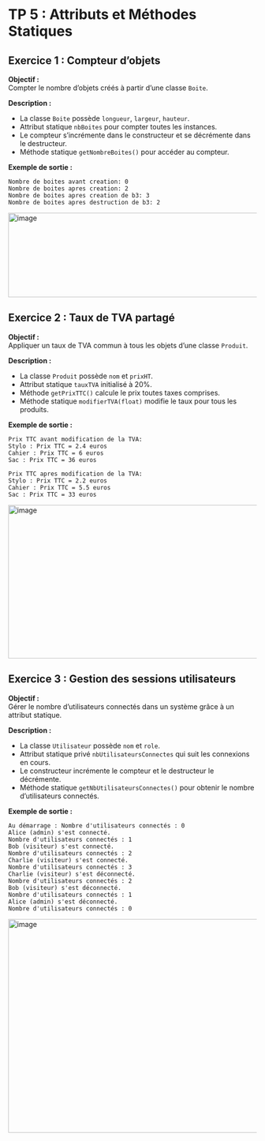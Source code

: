 # TP 5 : Attributs et Méthodes Statiques 

## Exercice 1 : Compteur d’objets

**Objectif :**  
Compter le nombre d’objets créés à partir d’une classe `Boite`.

**Description :**  
- La classe `Boite` possède `longueur`, `largeur`, `hauteur`.  
- Attribut statique `nbBoites` pour compter toutes les instances.  
- Le compteur s’incrémente dans le constructeur et se décrémente dans le destructeur.  
- Méthode statique `getNombreBoites()` pour accéder au compteur.

**Exemple de sortie :**  

```
Nombre de boites avant creation: 0
Nombre de boites apres creation: 2
Nombre de boites apres creation de b3: 3
Nombre de boites apres destruction de b3: 2

```

<img width="869" height="171" alt="image" src="https://github.com/user-attachments/assets/c88bc707-5877-4e15-9548-a7f7c700f133" />


## Exercice 2 : Taux de TVA partagé

**Objectif :**  
Appliquer un taux de TVA commun à tous les objets d’une classe `Produit`.

**Description :**  
- La classe `Produit` possède `nom` et `prixHT`.  
- Attribut statique `tauxTVA` initialisé à 20%.  
- Méthode `getPrixTTC()` calcule le prix toutes taxes comprises.  
- Méthode statique `modifierTVA(float)` modifie le taux pour tous les produits.

**Exemple de sortie :**

```
Prix TTC avant modification de la TVA:
Stylo : Prix TTC = 2.4 euros
Cahier : Prix TTC = 6 euros
Sac : Prix TTC = 36 euros

Prix TTC apres modification de la TVA:
Stylo : Prix TTC = 2.2 euros
Cahier : Prix TTC = 5.5 euros
Sac : Prix TTC = 33 euros

```
<img width="781" height="311" alt="image" src="https://github.com/user-attachments/assets/9fc507c3-2a3c-48ef-94ca-48d315011993" />



## Exercice 3 : Gestion des sessions utilisateurs

**Objectif :**  
Gérer le nombre d’utilisateurs connectés dans un système grâce à un attribut statique.

**Description :**  
- La classe `Utilisateur` possède `nom` et `role`.  
- Attribut statique privé `nbUtilisateursConnectes` qui suit les connexions en cours.  
- Le constructeur incrémente le compteur et le destructeur le décrémente.  
- Méthode statique `getNbUtilisateursConnectes()` pour obtenir le nombre d’utilisateurs connectés.

**Exemple de sortie :**  

```
Au démarrage : Nombre d'utilisateurs connectés : 0
Alice (admin) s'est connecté.
Nombre d'utilisateurs connectés : 1
Bob (visiteur) s'est connecté.
Nombre d'utilisateurs connectés : 2
Charlie (visiteur) s'est connecté.
Nombre d'utilisateurs connectés : 3
Charlie (visiteur) s'est déconnecté.
Nombre d'utilisateurs connectés : 2
Bob (visiteur) s'est déconnecté.
Nombre d'utilisateurs connectés : 1
Alice (admin) s'est déconnecté.
Nombre d'utilisateurs connectés : 0

```

<img width="841" height="433" alt="image" src="https://github.com/user-attachments/assets/d340bc22-4702-420e-aca2-5e9c8b601951" />



